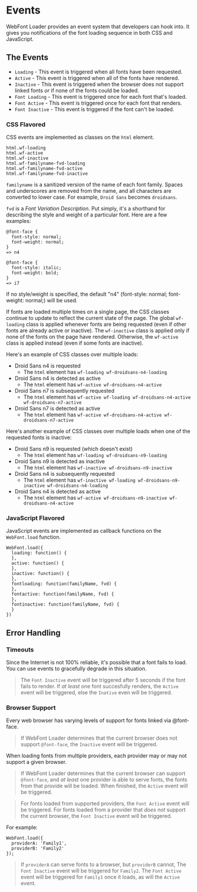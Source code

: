 # Events

WebFont Loader provides an event system that developers can hook into. It
gives you notifications of the font loading sequence in both CSS and
JavaScript.

## The Events

  * `Loading` - This event is triggered when all fonts have been requested.
  * `Active` - This event is triggered when all of the fonts have rendered.
  * `Inactive` - This event is triggered when the browser does not support
      linked fonts *or* if none of the fonts could be loaded.
  * `Font Loading` - This event is triggered once for each font that's loaded.
  * `Font Active` - This event is triggered once for each font that renders.
  * `Font Inactive` - This event is triggered if the font can't be loaded.

### CSS Flavored

CSS events are implemented as classes on the `html` element.

    html.wf-loading
    html.wf-active
    html.wf-inactive
    html.wf-familyname-fvd-loading
    html.wf-familyname-fvd-active
    html.wf-familyname-fvd-inactive

`familyname` is a sanitized version of the name of each font family. Spaces
and underscores are removed from the name, and all characters are converted to
lower case. For example, `Droid Sans` becomes `droidsans`.

`fvd` is a *Font Variation Description*. Put simply, it's a shorthand for
describing the style and weight of a particular font. Here are a few examples:

    @font-face {
      font-style: normal;
      font-weight: normal;
    }
    => n4

    @font-face {
      font-style: italic;
      font-weight: bold;
    }
    => i7

If no style/weight is specified, the default "n4" (font-style: normal;
font-weight: normal;) will be used.

If fonts are loaded multiple times on a single page, the CSS classes continue
to update to reflect the current state of the page. The global `wf-loading`
class is applied whenever fonts are being requested (even if other fonts are
already active or inactive). The `wf-inactive` class is applied only if none of
the fonts on the page have rendered. Otherwise, the `wf-active` class is applied
instead (even if some fonts are inactive).

Here's an example of CSS classes over multiple loads:

  * Droid Sans n4 is requested
    * The `html` element has `wf-loading wf-droidsans-n4-loading`
  * Droid Sans n4 is detected as active
    * The `html` element has `wf-active wf-droidsans-n4-active`
  * Droid Sans n7 is subsequently requested
    * The `html` element has `wf-active wf-loading wf-droidsans-n4-active
        wf-droidsans-n7-active`
  * Droid Sans n7 is detected as active
    * The `html` element has `wf-active wf-droidsans-n4-active
        wf-droidsans-n7-active`

Here's another example of CSS classes over multiple loads when one of the
requested fonts is inactive:

  * Droid Sans n9 is requested (which doesn't exist)
    * The `html` element has `wf-loading wf-droidsans-n9-loading`
  * Droid Sans n9 is detected as inactive
    * The `html` element has `wf-inactive wf-droidsans-n9-inactive`
  * Droid Sans n4 is subsequently requested
    * The `html` element has `wf-inactive wf-loading wf-droidsans-n9-inactive
        wf-droidsans-n4-loading`
  * Droid Sans n4 is detected as active
    * The `html` element has `wf-active wf-droidsans-n9-inactive
        wf-droidsans-n4-active`


### JavaScript Flavored

JavaScript events are implemented as callback functions on the `WebFont.load`
function.

    WebFont.load({
      loading: function() {
      },
      active: function() {
      },
      inactive: function() {
      },
      fontloading: function(familyName, fvd) {
      },
      fontactive: function(familyName, fvd) {
      },
      fontinactive: function(familyName, fvd) {
      }
    })


## Error Handling

### Timeouts

Since the Internet is not 100% reliable, it's possible that a font fails to
load. You can use events to gracefully degrade in this situation.

> The `Font Inactive` event will be triggered after 5 seconds if the font
fails to render. If *at least* one font succesfully renders, the `Active`
event will be triggered, else the `Inative` even will be triggered.

### Browser Support

Every web browser has varying levels of support for fonts linked via
@font-face.

> If WebFont Loader determines that the current browser does not support
`@font-face`, the `Inactive` event will be triggered.

When loading fonts from multiple providers, each provider may or may not
support a given browser.

> If WebFont Loader determines that the current browser can support
`@font-face`, and *at least* one provider is able to serve fonts,
the fonts from that provide will be loaded. When finished, the `Active` event
will be triggered.

> For fonts loaded from supported providers, the `Font Active` event will be
triggered. For fonts loaded from a provider that *does not* support the
current browser, the `Font Inactive` event will be triggered.

For example:

    WebFont.load({
      providerA: 'Family1',
      providerB: 'Family2'
    });

> If `providerA` can serve fonts to a browser, but `providerB` cannot, The
`Font Inactive` event will be triggered for `Family2`. The `Font Active`
event will be triggered for `Family1` once it loads, as will the `Active`
event.


